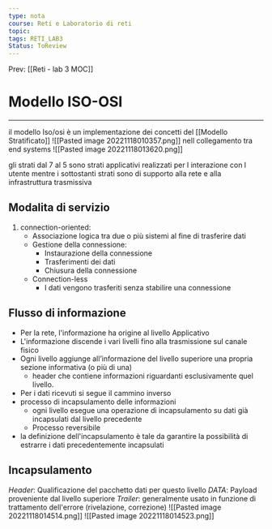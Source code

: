 ```yaml
---
type: nota
course: Reti e Laboratorio di reti
topic: 
tags: RETI_LAB3
Status: ToReview
---
```


Prev: [[Reti - lab 3 MOC]]

# Modello ISO-OSI
---
il modello Iso/osi è un implementazione dei concetti del [[Modello Stratificato]]
![[Pasted image 20221118010357.png]]
nell collegamento tra end systems
![[Pasted image 20221118013620.png]]

gli strati dal 7 al 5 sono strati applicativi realizzati per l interazione con l utente mentre  i sottostanti strati sono di supporto alla rete e alla infrastruttura trasmissiva 

## Modalita di servizio
1. connection-oriented:
	- Associazione logica tra due o più sistemi al fine di trasferire dati 
	- Gestione della connessione:  
		- Instaurazione della connessione 
		- Trasferimenti dei dati 
		- Chiusura della connessione 
	- Connection-less 
		- I dati vengono trasferiti senza stabilire una connessione
## Flusso di informazione
- Per la rete, l'informazione ha origine al livello Applicativo 
- L'informazione discende i vari livelli fino alla trasmissione sul canale fisico 
- Ogni livello aggiunge all’informazione del livello superiore una propria sezione informativa (o più di una) 
	- header che contiene informazioni riguardanti esclusivamente quel livello. 
- Per i dati ricevuti si segue il cammino inverso
- processo di incapsulamento delle informazioni 
	- ogni livello esegue una operazione di incapsulamento su dati già incapsulati dal livello precedente 
	- Processo reversibile 
- la definizione dell'incapsulamento è tale da garantire la possibilità di estrarre i dati precedentemente incapsulati

## Incapsulamento
_Header_: Qualificazione del pacchetto dati per questo livello 
_DATA_: Payload proveniente dal livello superiore 
_Trailer_: generalmente usato in funzione di trattamento dell'errore (rivelazione, correzione)
![[Pasted image 20221118014514.png]]
![[Pasted image 20221118014523.png]]